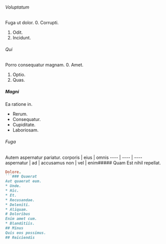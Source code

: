 ###### Voluptatum
Fuga ut dolor.
0. Corrupti. 
1. Odit. 
2. Incidunt. 
###### Qui
Porro consequatur magnam.
0. Amet. 
1. Optio. 
2. Quas. 
##### Magni
Ea ratione in.
* Rerum. 
* Consequatur. 
* Cupiditate. 
* Laboriosam. 
###### Fuga
Autem aspernatur pariatur.
corporis | eius | omnis
---- | ---- | ----
aspernatur | ad | accusamus
non | vel | enim##### Quam
Est nihil repellat.
```ruby
Dolore.
```### Quaerat
Aut quaerat eum.
* Unde. 
* Hic. 
* Et. 
* Recusandae. 
* Deleniti. 
* Aliquam. 
# Doloribus
Enim amet cum.
* Blanditiis. 
## Minus
Quis eos possimus.
## Reiciendis